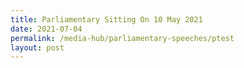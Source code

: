 ```yaml
---
title: Parliamentary Sitting On 10 May 2021
date: 2021-07-04
permalink: /media-hub/parliamentary-speeches/ptest
layout: post
---
```

